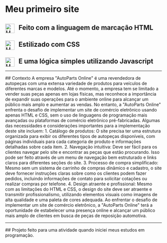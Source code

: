# Meu primeiro site

## Feito com a linguagem de marcação HTML <img align="left" alt="HTML" title="HTML" width="30px" style="padding-right: 10px;" src="https://cdn.jsdelivr.net/gh/devicons/devicon@latest/icons/html5/html5-original.svg"/>
## Estilizado com CSS <img align="left" alt="HTML" title="HTML" width="30px" style="padding-right: 10px;" src="https://cdn.jsdelivr.net/gh/devicons/devicon@latest/icons/css3/css3-original.svg"/>
## E uma lógica simples utilizando Javascript <img align="left" alt="HTML" title="HTML" width="30px" style="padding-right: 10px;" src="https://cdn.jsdelivr.net/gh/devicons/devicon@latest/icons/javascript/javascript-original.svg"/>
<hr>
## Contexto
A empresa "AutoParts Online" é uma revendedora de autopeças com uma extensa variedade de produtos para veículos de diferentes marcas e modelos. Até o momento, a empresa tem se limitado a vender suas peças apenas em lojas físicas, mas reconhece a importância de expandir suas operações para o ambiente online para alcançar um público mais amplo e aumentar as vendas.
No entanto, a "AutoParts Online" enfrenta o desafio de implementar um site de comércio eletrônico usando apenas HTML e CSS, sem o uso de linguagens de programação mais avançadas ou plataformas de comércio eletrônico pré-fabricadas.
Algumas das necessidades e considerações importantes para a implementação deste site incluem:
1.    Catálogo de produtos: O site precisa ter uma estrutura organizada para exibir os diferentes tipos de autopeças disponíveis, com páginas individuais para cada categoria de produto e informações detalhadas sobre cada item.
2.    Navegação intuitiva: Deve ser fácil para os clientes navegar pelo site e encontrar as peças que estão procurando. Isso pode ser feito através de um menu de navegação bem estruturado e links claros para diferentes seções do site.
3.    Processo de compra simplificado: Mesmo sem um sistema de carrinho de compras dinâmico e cadastro, o site deve fornecer instruções claras sobre como os clientes podem fazer pedidos, incluindo informações de contato para solicitar cotações ou realizar compras por telefone.
4.    Design atraente e profissional: Mesmo com as limitações do HTML e CSS, o design do site deve ser atraente e transmitir profissionalismo, utilizando elementos visuais como imagens de alta qualidade e uma paleta de cores adequada.
Ao enfrentar o desafio de implementar um site de comércio eletrônico, a "AutoParts Online" terá a oportunidade de estabelecer uma presença online e alcançar um público mais amplo de clientes em busca de peças de reposição automotiva.
<hr>
## Projeto feito para uma atividade quando iniciei meus estudos em programação.
